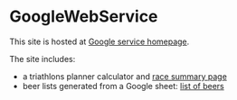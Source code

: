 # GoogleWebService

This site is hosted at [Google service homepage](http://taskerweb.co.uk/service/).

The site includes:
- a triathlons planner calculator and [race summary page](http://taskerweb.co.uk/service/home/triathlons)
- beer lists generated from a Google sheet: [list of beers](http://www.taskerweb.co.uk/service/home/beers)

